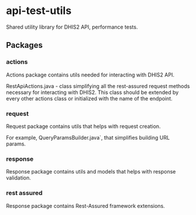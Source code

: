 # api-test-utils
Shared utility library for DHIS2 API, performance tests. 

## Packages
### actions 
Actions package contains utils needed for interacting with DHIS2 API. 

RestApiActions.java - class  simplifying all the rest-assured request methods necessary for interacting with DHIS2. This 
class should be extended by every other actions class or initialized with the name of the endpoint.

### request

Request package contains utils that helps with request creation. 

For example, QueryParamsBuilder.java`, that simplifies building URL params.

### response

Response package contains utils and models that helps with response validation.

### rest assured

Response package contains Rest-Assured framework extensions. 